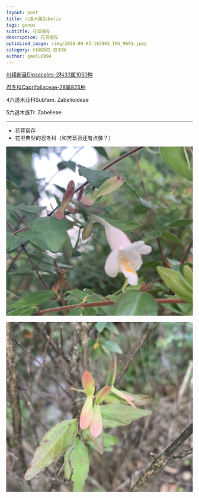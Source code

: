 ```yaml
---
layout: post
title: 六道木属Zabelia
tags: genus    
subtitle: 花萼宿存
description: 花萼宿存
optimized_image: /img/2020-09-03-183903_IMG_9691.jpeg
category: 川续断目-忍冬科
author: ganlu1994
---
```


[川续断目Dipsacales-2科33属1050种](https://ganlu1994.github.io/64川续断目Dipsacales/)

[忍冬科Caprifoliaceae-28属825种](https://ganlu1994.github.io/433忍冬科Caprifoliaceae/)

4六道木亚科Subfam. Zabelioideae

5六道木族Tr. Zabelieae

---

* 花萼宿存
* 花型典型的忍冬科（和苦苣苔还有点像？）

![](/img/2020-09-03-183903_IMG_9691.jpeg)

![](/img/2020-09-03-183913_IMG_9693.jpeg)